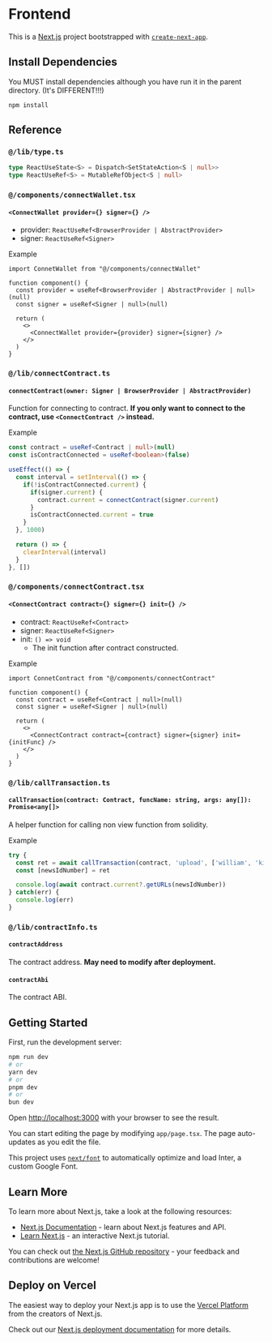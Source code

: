 # Frontend

This is a [Next.js](https://nextjs.org/) project bootstrapped with [`create-next-app`](https://github.com/vercel/next.js/tree/canary/packages/create-next-app).

## Install Dependencies
You MUST install dependencies although you have run it in the parent directory.
(It's DIFFERENT!!!)
```
npm install
```

## Reference

### `@/lib/type.ts`
```ts
type ReactUseState<S> = Dispatch<SetStateAction<S | null>>
type ReactUseRef<S> = MutableRefObject<S | null>
```

### `@/components/connectWallet.tsx`
#### `<ConnectWallet provider={} signer={} />`
- provider: `ReactUseRef<BrowserProvider | AbstractProvider>`
- signer: `ReactUseRef<Signer>`

Example
```tsx
import ConnetWallet from "@/components/connectWallet"

function component() {
  const provider = useRef<BrowserProvider | AbstractProvider | null>(null)
  const signer = useRef<Signer | null>(null)

  return (
    <>
      <ConnectWallet provider={provider} signer={signer} />
    </>
  )
}
```

### `@/lib/connectContract.ts`
#### `connectContract(owner: Signer | BrowserProvider | AbstractProvider)`
Function for connecting to contract. **If you only want to connect to the contract, use `<ConnectContract />` instead.**

Example
```ts
const contract = useRef<Contract | null>(null)
const isContractConnected = useRef<boolean>(false)

useEffect(() => {
  const interval = setInterval(() => {
    if(!isContractConnected.current) {
      if(signer.current) {
        contract.current = connectContract(signer.current)
      }
      isContractConnected.current = true
    }
  }, 1000)

  return () => {
    clearInterval(interval)
  }
}, [])
```

### `@/components/connectContract.tsx`
#### `<ConnectContract contract={} signer={} init={} />`
- contract: `ReactUseRef<Contract>`
- signer: `ReactUseRef<Signer>`
- init: `() => void`
  - The init function after contract constructed.

Example
```tsx
import ConnetContract from "@/components/connectContract"

function component() {
  const contract = useRef<Contract | null>(null)
  const signer = useRef<Signer | null>(null)

  return (
    <>
      <ConnectContract contract={contract} signer={signer} init={initFunc} />
    </>
  )
}
```

### `@/lib/callTransaction.ts`
#### `callTransaction(contract: Contract, funcName: string, args: any[]): Promise<any[]>`
A helper function for calling non view function from solidity.

Example
```ts
try {
  const ret = await callTransaction(contract, 'upload', ['william', 'killer'])
  const [newsIdNumber] = ret

  console.log(await contract.current?.getURLs(newsIdNumber))
} catch(err) {
  console.log(err)
}
```

### `@/lib/contractInfo.ts`
#### `contractAddress`
The contract address. **May need to modify after deployment.**

#### `contractAbi`
The contract ABI.


## Getting Started

First, run the development server:

```bash
npm run dev
# or
yarn dev
# or
pnpm dev
# or
bun dev
```

Open [http://localhost:3000](http://localhost:3000) with your browser to see the result.

You can start editing the page by modifying `app/page.tsx`. The page auto-updates as you edit the file.

This project uses [`next/font`](https://nextjs.org/docs/basic-features/font-optimization) to automatically optimize and load Inter, a custom Google Font.

## Learn More

To learn more about Next.js, take a look at the following resources:

- [Next.js Documentation](https://nextjs.org/docs) - learn about Next.js features and API.
- [Learn Next.js](https://nextjs.org/learn) - an interactive Next.js tutorial.

You can check out [the Next.js GitHub repository](https://github.com/vercel/next.js/) - your feedback and contributions are welcome!

## Deploy on Vercel

The easiest way to deploy your Next.js app is to use the [Vercel Platform](https://vercel.com/new?utm_medium=default-template&filter=next.js&utm_source=create-next-app&utm_campaign=create-next-app-readme) from the creators of Next.js.

Check out our [Next.js deployment documentation](https://nextjs.org/docs/deployment) for more details.
